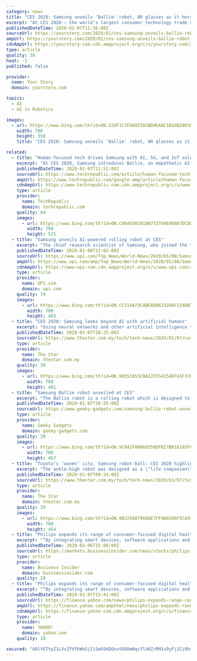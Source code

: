 ```yaml
---
category: news
title: "CES 2020: Samsung unveils 'Ballie' robot, AR glasses as it heralds a new decade it calls the ‘Age of Experience’"
excerpt: "At CES 2020 – the world’s largest consumer technology trade show – Samsung unveiled the electronics giant’s latest advances in robotics, artificial intelligence (AI), 5G, edge computing, and augmented reality (AR), as it laid out its vision for a new decade it termed the “Age of Experience.” In Samsung’s keynote address at CES ..."
publishedDateTime: 2020-01-07T11:36:00Z
sourceUrl: https://yourstory.com/2020/01/ces-samsung-unveils-ballie-robot-ball-ar-glasses-keynote-address
ampUrl: https://yourstory.com/2020/01/ces-samsung-unveils-ballie-robot-ball-ar-glasses-keynote-address/amp
cdnAmpUrl: https://yourstory-com.cdn.ampproject.org/c/s/yourstory.com/2020/01/ces-samsung-unveils-ballie-robot-ball-ar-glasses-keynote-address/amp
type: article
quality: 38
heat: -1
published: false

provider:
  name: Your Story
  domain: yourstory.com

topics:
  - AI
  - AI in Robotics

images:
  - url: https://www.bing.com/th?id=ON.524F1C3FDA92593BD9EA0C1B16B28030
    width: 700
    height: 350
    title: "CES 2020: Samsung unveils 'Ballie' robot, AR glasses as it heralds a new decade it calls the ‘Age of Experience’"

related:
  - title: "Human-focused tech drives Samsung with AI, 5G, and IoT solutions at CES 2020"
    excerpt: "At CES 2020, Samsung introduces Ballie, an empathetic AI robot which respects privacy and encourages fitness. Samsung electronics kicked off their CES 2020 presentation emphasizing a focus on human-centric tech. Samsung CEO and president H.S. Kim described Samsung's vision of robots as \"life companions,\" and introduced \"Ballie,\" a small ..."
    publishedDateTime: 2020-01-07T11:51:00Z
    sourceUrl: https://www.techrepublic.com/article/human-focused-tech-drives-samsung-with-ai-5g-and-iot-solutions-at-ces-2020/
    ampUrl: https://www.techrepublic.com/google-amp/article/human-focused-tech-drives-samsung-with-ai-5g-and-iot-solutions-at-ces-2020/
    cdnAmpUrl: https://www-techrepublic-com.cdn.ampproject.org/c/s/www.techrepublic.com/google-amp/article/human-focused-tech-drives-samsung-with-ai-5g-and-iot-solutions-at-ces-2020/
    type: article
    provider:
      name: TechRepublic
      domain: techrepublic.com
    quality: 84
    images:
      - url: https://www.bing.com/th?id=ON.C804938391BA753784698887DC8D5BC4
        width: 700
        height: 525
  - title: "Samsung unveils AI-powered rolling robot at CES"
    excerpt: "The chief research scientist of Samsung, who joined the tech giant in 2018, noted that Ballie's on-device AI capabilities are based on the mobile interface, which he says also meets standards for data protection and privacy. \"We believe AI is the future of personalized care,\" said Seung, who formerly was a professor in computer science and ..."
    publishedDateTime: 2020-01-08T13:02:00Z
    sourceUrl: https://www.upi.com/Top_News/World-News/2020/01/08/Samsung-unveils-AI-powered-rolling-robot-at-CES/5601578487669/
    ampUrl: https://www.upi.com/amp/Top_News/World-News/2020/01/08/Samsung-unveils-AI-powered-rolling-robot-at-CES/5601578487669/
    cdnAmpUrl: https://www-upi-com.cdn.ampproject.org/c/s/www.upi.com/amp/Top_News/World-News/2020/01/08/Samsung-unveils-AI-powered-rolling-robot-at-CES/5601578487669/
    type: article
    provider:
      name: UPI.com
      domain: upi.com
    quality: 74
    images:
      - url: https://www.bing.com/th?id=ON.CC514A73C4BEADB62320AF224BB74A05
        width: 700
        height: 465
  - title: "CES 2020: Samsung looks beyond AI with artificial humans"
    excerpt: "Using neural networks and other artificial intelligence techniques, CORE R3 has been trained up with information about how humans look, behave and interact and “can computationally create lifelike reality that is beyond normal perception to distinguish”, according to STAR Labs."
    publishedDateTime: 2020-01-07T10:25:00Z
    sourceUrl: https://www.thestar.com.my/tech/tech-news/2020/01/07/ces-2020-samsung-looks-beyond-ai-with-artificial-humans
    type: article
    provider:
      name: The Star
      domain: thestar.com.my
    quality: 39
    images:
      - url: https://www.bing.com/th?id=ON.98551653C9A22F554254D741F376E156
        width: 700
        height: 481
  - title: "Samsung Ballie robot unveiled at CES"
    excerpt: "The Ballie robot is a rolling robot which is designed to be helpful and reacts to you, it comes with Artificial Intelligence and has a range of functions. At the core of Samsung’s human-centered vision is personalized care, enhancing the health and well-being of consumers by satisfying their individual needs. During his opening remarks ..."
    publishedDateTime: 2020-01-07T10:55:00Z
    sourceUrl: https://www.geeky-gadgets.com/samsung-ballie-robot-unveiled-at-ces-07-01-2020/
    type: article
    provider:
      name: Geeky Gadgets
      domain: geeky-gadgets.com
    quality: 39
    images:
      - url: https://www.bing.com/th?id=ON.9C842FA8060350DFB27B018185FCF187
        width: 700
        height: 467
  - title: "Toyota’s ‘woven’ city, Samsung robot-ball: CES 2020 highlights"
    excerpt: "The ankle-high robot was designed as a \"life companion\" and fits into the company's vision of \"human centered\" artificial intelligence. Sebastian Seung, chief research scientist at Samsung Electronics, described the tiny robot as a fitness assistant and a mobile interface to help people in various situations. \"It's a remote control that helps ..."
    publishedDateTime: 2020-01-07T09:24:00Z
    sourceUrl: https://www.thestar.com.my/tech/tech-news/2020/01/07/toyotas-woven-city-samsung-robot-ball-ces-2020-highlights
    type: article
    provider:
      name: The Star
      domain: thestar.com.my
    quality: 39
    images:
      - url: https://www.bing.com/th?id=ON.9B325A079686E7FF4BA506F5CA93CE02
        width: 700
        height: 454
  - title: "Philips expands its range of consumer-focused digital health solutions at CES 2020"
    excerpt: "“By integrating smart devices, software applications and services with cloud-based artificial intelligence, Philips is delivering evidence-based personal ... Headquartered in the Netherlands, the company is a leader in diagnostic imaging, image-guided therapy, patient monitoring and health informatics, as well as in consumer health and ..."
    publishedDateTime: 2020-01-06T15:00:00Z
    sourceUrl: https://markets.businessinsider.com/news/stocks/philips-expands-its-range-of-consumer-focused-digital-health-solutions-at-ces-2020-1028796711
    type: article
    provider:
      name: Business Insider
      domain: businessinsider.com
    quality: 28
  - title: "Philips expands its range of consumer-focused digital health solutions at CES 2020"
    excerpt: "“By integrating smart devices, software applications and services with cloud-based artificial intelligence, Philips is delivering evidence-based personal ... Headquartered in the Netherlands, the company is a leader in diagnostic imaging, image-guided therapy, patient monitoring and health informatics, as well as in consumer health and ..."
    publishedDateTime: 2020-01-07T13:41:00Z
    sourceUrl: https://finance.yahoo.com/news/philips-expands-range-consumer-focused-160000986.html
    ampUrl: https://finance.yahoo.com/amphtml/news/philips-expands-range-consumer-focused-160000986.html
    cdnAmpUrl: https://finance-yahoo-com.cdn.ampproject.org/c/s/finance.yahoo.com/amphtml/news/philips-expands-range-consumer-focused-160000986.html
    type: article
    provider:
      name: YAHOO!
      domain: yahoo.com
    quality: 18

secured: "60lYGTtpZ1LXvZfVfhWk5jIiSmk94DQnxtDOUmNqcYlU6ZrRM1s9yFj2Ci9hs6kAKDWA3BsdgvBYo6RDxOH+7egCvzSIi8fwEDaKS4o9ufLMNJ0mXWiVSpiaAqme1v3SbN687bHnvOGfqxPM8tAVV+Z+/IuaCpbOVGnNuCanfI7fnNlcLuOZ7hQDlcY1fzMPtgOeMdQ3FZ2AclfjPbgX+g7qfn/yyz8IvsCUbeNfb3jW+IPz0zmqOIVZFOIDPmjXQrufiAjUPyGDNlVSiHO6TQ==;A4iTEitMEdA0CaU2x2MWvw=="
---
```


